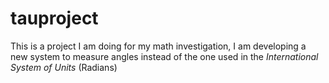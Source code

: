 tauproject
=================

This is a project I am doing for my math investigation, I am developing a new system to measure angles instead of the one used in  the <i> International System of Units</i>  (Radians)
